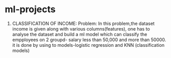 # ml-projects
1) CLASSIFICATION OF INCOME:
Problem: In this problem,the dataset income is given along with various columns(features), one has to analyse the dataset and build a ml model which can classify the empployees on 2 groupd- salary less than 50,000 and more than 50000.
it is done by using to models-logistic regression and KNN (classification models)
